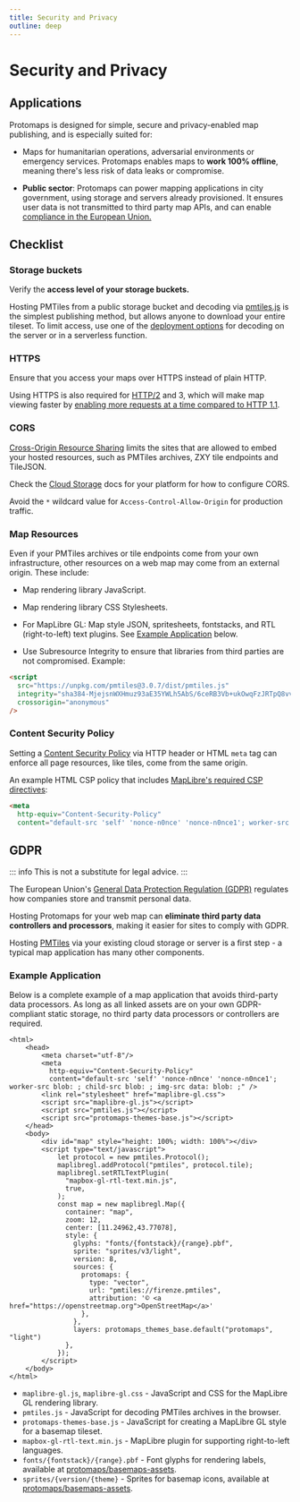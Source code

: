 ```yaml
---
title: Security and Privacy
outline: deep
---
```


# Security and Privacy

## Applications

Protomaps is designed for simple, secure and privacy-enabled map publishing, and is especially suited for:

* Maps for humanitarian operations, adversarial environments or emergency services. Protomaps enables maps to **work 100% offline**, meaning there's less risk of data leaks or compromise.

* **Public sector**: Protomaps can power mapping applications in city government, using storage and servers already provisioned. It ensures user data is not transmitted to third party map APIs, and can enable [compliance in the European Union.](#gdpr)

## Checklist

### Storage buckets

Verify the **access level of your storage buckets.**

Hosting PMTiles from a public storage bucket and decoding via [pmtiles.js](/pmtiles/maplibre) is the simplest publishing method, but allows anyone to download your entire tileset. To limit access, use one of the [deployment options](/deploy/) for decoding on the server or in a serverless function.

### HTTPS

Ensure that you access your maps over HTTPS instead of plain HTTP.

Using HTTPS is also required for [HTTP/2](https://developer.mozilla.org/en-US/docs/Glossary/HTTP_2) and 3, which will make map viewing faster by [enabling more requests at a time compared to HTTP 1.1](https://developer.mozilla.org/en-US/docs/Web/HTTP/Connection_management_in_HTTP_1.x#domain_sharding).

### CORS

[Cross-Origin Resource Sharing](https://developer.mozilla.org/en-US/docs/Web/HTTP/CORS) limits the sites that are allowed to embed your hosted resources, such as PMTiles archives, ZXY tile endpoints and TileJSON.

Check the [Cloud Storage](/pmtiles/cloud-storage) docs for your platform for how to configure CORS.

Avoid the `*` wildcard value for `Access-Control-Allow-Origin` for production traffic.

### Map Resources

Even if your PMTiles archives or tile endpoints come from your own infrastructure, other resources on a web map may come from an external origin. These include:

  * Map rendering library JavaScript.

  * Map rendering library CSS Stylesheets.

  * For MapLibre GL: Map style JSON, spritesheets, fontstacks, and RTL (right-to-left) text plugins. See [Example Application](#example-application) below.

  * Use Subresource Integrity to ensure that libraries from third parties are not compromised. Example:

```html
<script 
  src="https://unpkg.com/pmtiles@3.0.7/dist/pmtiles.js" 
  integrity="sha384-MjejsnWXHmuz93aE35YWLh5AbS/6ceRB3Vb+ukOwqFzJRTpQ8vvbkLbNV7I0QK4f" 
  crossorigin="anonymous"
/>
```

### Content Security Policy

Setting a [Content Security Policy](https://developer.mozilla.org/en-US/docs/Web/HTTP/CSP) via HTTP header or HTML `meta` tag can enforce all page resources, like tiles, come from the same origin.

An example HTML CSP policy that includes [MapLibre's required CSP directives](https://maplibre.org/maplibre-gl-js/docs/#csp-directives):

```html
<meta
  http-equiv="Content-Security-Policy"
  content="default-src 'self' 'nonce-n0nce' 'nonce-n0nce1'; worker-src blob: ; child-src blob: ; img-src data: blob: ;" />
```

## GDPR

::: info
This is not a substitute for legal advice.
:::

The European Union's [General Data Protection Regulation (GDPR)](https://gdpr.eu) regulates how companies store and transmit personal data. 

Hosting Protomaps for your web map can **eliminate third party data controllers and processors**, making it easier for sites to comply with GDPR.

Hosting [PMTiles](/pmtiles/) via your existing cloud storage or server is a first step - a typical map application has many other components.

### Example Application

Below is a complete example of a map application that avoids third-party data processors. As long as all linked assets are on your own GDPR-compliant static storage, no third party data processors or controllers are required.

```html{7-10,18,26-27,32}
<html>
    <head>
        <meta charset="utf-8"/>
        <meta
          http-equiv="Content-Security-Policy"
          content="default-src 'self' 'nonce-n0nce' 'nonce-n0nce1'; worker-src blob: ; child-src blob: ; img-src data: blob: ;" />
        <link rel="stylesheet" href="maplibre-gl.css">
        <script src="maplibre-gl.js"></script>
        <script src="pmtiles.js"></script>
        <script src="protomaps-themes-base.js"></script>
    </head>
    <body>
        <div id="map" style="height: 100%; width: 100%"></div>
        <script type="text/javascript">
            let protocol = new pmtiles.Protocol();
            maplibregl.addProtocol("pmtiles", protocol.tile);
            maplibregl.setRTLTextPlugin(
              "mapbox-gl-rtl-text.min.js",
              true,
            );
            const map = new maplibregl.Map({
              container: "map",
              zoom: 12,
              center: [11.24962,43.77078],
              style: {
                glyphs: "fonts/{fontstack}/{range}.pbf",
                sprite: "sprites/v3/light",
                version: 8,
                sources: {
                  protomaps: {
                    type: "vector",
                    url: "pmtiles://firenze.pmtiles",
                    attribution: '© <a href="https://openstreetmap.org">OpenStreetMap</a>'
                  },
                },
                layers: protomaps_themes_base.default("protomaps", "light")
              },
            });
        </script>
    </body>
</html>
```

* `maplibre-gl.js`, `maplibre-gl.css` - JavaScript and CSS for the MapLibre GL rendering library.
* `pmtiles.js` - JavaScript for decoding PMTiles archives in the browser.
* `protomaps-themes-base.js` - JavaScript for creating a MapLibre GL style for a basemap tileset. 
* `mapbox-gl-rtl-text.min.js` - MapLibre plugin for supporting right-to-left languages.
* `fonts/{fontstack}/{range}.pbf` - Font glyphs for rendering labels, available at [protomaps/basemaps-assets](https://github.com/protomaps/basemaps-assets).
* `sprites/{version/{theme}` - Sprites for basemap icons, available at [protomaps/basemaps-assets](https://github.com/protomaps/basemaps-assets).